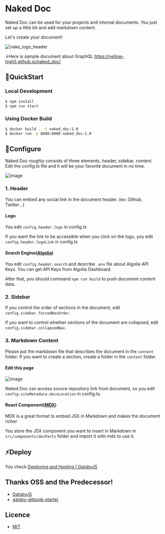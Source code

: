 # Naked Doc

Naked Doc can be used for your projects and internal documents. You just set up a little bit and add markdown content.

Let's create your document!

![nake_logo_header](https://user-images.githubusercontent.com/14067398/83019721-63cf7180-a062-11ea-894f-3c3e9c5a566f.png)

↓Here is sample document about GraphQL
https://yellow-high5.github.io/naked_doc/

## 🚀QuickStart

### Local Development

```sh
$ npm install
$ npm run start
```

### Using Docker Build

```sh
$ docker build . -t naked_doc:1.0
$ docker run -p 8080:8000 naked_doc:1.0
```

## 🔧Configure

Naked Doc roughly consists of three elements, header, sidebar, content.  
Edit the config.ts file and it will be your favorite document in no time.

![image](https://user-images.githubusercontent.com/14067398/84039554-5c05ba80-a9dc-11ea-9cc7-d250791b9b9d.png)

### 1. Header

You can embed any social link in the document header. (ex: Github, Twitter...)

#### Logo

You edit `config.header.logo` in config.ts

If you want the link to be accessible when you click on the logo, you edit `config.header.logoLink` in config.ts

#### Search Engine([Algolia](https://www.algolia.com/))

You edit `config.header.search` and describe `.env` file about Algolia API Keys. You can get API Keys from Algolia Dashboard.

After that, you should command `npm run build` to push document content data.

### 2. Sidebar

If you control the order of sections in the document, edit `config.sidebar.forcedNavOrder`.

If you want to control whether sections of the document are collapsed, edit `config.sidebar.collapsedNav`.

### 3. Markdown Content

Please put the markdown file that describes the document in the `content` folder.
If you want to create a section, create a folder in the `content` folder.

#### Edit this page

![image](https://user-images.githubusercontent.com/14067398/83247192-25f75800-a1de-11ea-9024-fafe4aa6c428.png)

Naked Doc can access source repository link from document, so you edit `config.siteMetadata.docsLocation` in config.ts.

#### React Component([MDX](https://mdxjs.com/))

MDX is a great format to embed JSX in Markdown and makes the document richer

You store the JSX component you want to insert in Markdown in `src/components/docParts` folder and import it with mdx to use it.

## ⚡️Deploy

You check [Deploying and Hosting | GatsbyJS](https://www.gatsbyjs.org/docs/deploying-and-hosting/)

## Thanks OSS and the Predecessor!

- [GatsbyJS](https://www.gatsbyjs.org/)
- [gatsby-gitbook-starter](https://github.com/hasura/gatsby-gitbook-starter)

## Licence

- [MIT](https://opensource.org/licenses/MIT)
